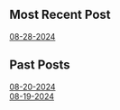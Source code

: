 ## Most Recent Post

[08-28-2024](./Blogs/08-28-2024.md)

## Past Posts

[08-20-2024](./Blogs/08-20-2024.md)\
[08-19-2024](./Blogs/08-19-2024.md)